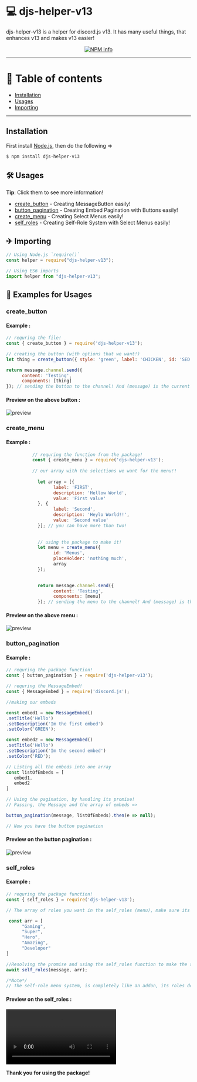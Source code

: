 # 💻 djs-helper-v13

djs-helper-v13 is a helper for discord.js v13. It has many useful things, that enhances v13 and makes v13 easier!

<div align="center">
  <p>
    <a href="https://nodei.co/npm/djs-helper-v13
/"><img src="https://nodei.co/npm/djs-helper-v13.png?downloads=true&stars=true" alt="NPM info" /></a>
  </p>
</div>

---

# 📝 Table of contents

-   [Installation](https://www.npmjs.com/package/djs-helper-v13#installation)
-   [Usages](https://www.npmjs.com/package/djs-helper-v13#-usages)
-   [Importing](https://www.npmjs.com/package/djs-helper-v13#-importing)

---

## Installation

First install [Node.js](http://nodejs.org/), then do the following =>

```sh
$ npm install djs-helper-v13
```

## 🛠 Usages

**Tip**: Click them to see more information!

-   [create_button](https://www.npmjs.com/package/djs-helper-v13/#create_button) - Creating MessageButton easily!
-   [button_pagination](https://www.npmjs.com/package/djs-helper-v13/#button_pagination) - Creating Embed Pagination with Buttons easily!
-   [create_menu](https://www.npmjs.com/package/djs-helper-v13/#create_menu) - Creating Select Menus easily!
-   [self_roles](https://www.npmjs.com/package/djs-helper-v13/#self_roles) - Creating Self-Role System with Select Menus easily!
## ✈ Importing

```javascript
// Using Node.js `require()`
const helper = require("djs-helper-v13");

// Using ES6 imports
import helper from "djs-helper-v13";
```

## 🔧 Examples for Usages

### create_button

#### Example :

```js
// requring the file!
const { create_button } = require('djs-helper-v13'); 

// creating the button (with options that we want!)
let thing = create_button({ style: 'green', label: 'CHICKEN', id: 'SED' }); 

return message.channel.send({
      content: 'Testing',
      components: [thing]
}); // sending the button to the channel! And (message) is the current message!
```

#### Preview on the above button :

![preview](https://media.discordapp.net/attachments/803265379484565564/864160182644899841/unknown.png)


### create_menu

#### Example :

```js
		  // requring the function from the package!
		  const { create_menu } = require('djs-helper-v13');
		  
		  // our array with the selections we want for the menu!!
		  
            let array = [{
                  label: 'FIRST',
                  description: 'Hellow World',
                  value: 'First value'
            }, {
                  label: 'Second',
                  description: 'Heylo World!!',
                  value: 'Second value'
            }]; // you can have more than two!
			
			
			// using the package to make it!
            let menu = create_menu({
                  id: 'Menus',
                  placeHolder: 'nothing much',
                  array
            });
	

            return message.channel.send({
                  content: 'Testing',
                  components: [menu]
            }); // sending the menu to the channel! And (message) is the current message!
```

#### Preview on the above menu :

![preview](https://media.discordapp.net/attachments/803265368235835472/864509355865276458/unknown.png)


### button_pagination

#### Example :

```js
// requring the package function!
const { button_pagination } = require('djs-helper-v13'); 

// requring the MessageEmbed!
const { MessageEmbed } = require('discord.js');

//making our embeds

const embed1 = new MessageEmbed()
.setTitle('Hello')
.setDescription('Im the first embed')
.setColor('GREEN');

const embed2 = new MessageEmbed()
.setTitle('Hello')
.setDescription('Im the second embed')
.setColor('RED');

// Listing all the embeds into one array
const listOfEmbeds = [
   embed1,
   embed2
]

// Using the pagination, by handling its promise!
// Passing, the Message and the array of embeds =>

button_pagination(message, listOfEmbeds).then(e => null);

// Now you have the button pagination

```

#### Preview on the button pagination :

![preview](https://i.imgur.com/V25moSd.gif)

### self_roles

#### Example :

```js
// requring the package function!
const { self_roles } = require('djs-helper-v13'); 

// The array of roles you want in the self_roles (menu), make sure its below 25!

 const arr = [
      "Gaming",
      "Super",
      "Hero",
      "Amazing",
      "Developer"
]

//Resolving the promise and using the self_roles function to make the self-roles menu!
await self_roles(message, arr);

/*Note*/
// The self-role menu system, is completely like an addon, its roles does not have colors, or permissions!

```

#### Preview on the self_roles :

![preview](https://i.imgur.com/qjmcbdy.mp4)


**Thank you for using the package!**
